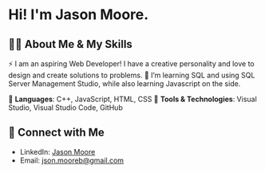 # Hi! I'm Jason Moore.

## 🧑‍💻 About Me & My Skills

⚡ I am an aspiring Web Developer! I have a creative personality and love to design and create solutions to problems.
🌱 I’m learning SQL and using SQL Server Management Studio, while also learning Javascript on the side.

🤖 **Languages**: C++, JavaScript, HTML, CSS
🔨 **Tools & Technologies**: Visual Studio, Visual Studio Code, GitHub

## 🤝 Connect with Me

- LinkedIn: [Jason Moore](www.linkedin.com/in/jsonmoore)
- Email: json.mooreb@gmail.com

